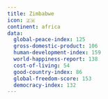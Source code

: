 ```yaml
---
title: Zimbabwe
icon: 🇿🇼
continent: africa
data:
  global-peace-index: 125
  gross-domestic-product: 106
  human-development-index: 159
  world-happiness-report: 138
  cost-of-living: 54
  good-country-index: 86
  global-freedom-score: 153
  democracy-index: 132
---
```

